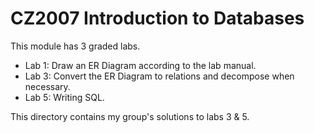 # CZ2007 Introduction to Databases
This module has 3 graded labs.
* Lab 1: Draw an ER Diagram according to the lab manual.
* Lab 3: Convert the ER Diagram to relations and decompose when necessary.
* Lab 5: Writing SQL.

This directory contains my group's solutions to labs 3 & 5.
